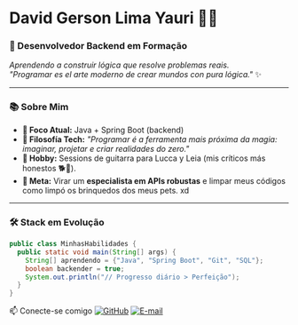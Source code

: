 # David Gerson Lima Yauri  👨‍💻

### **🚀 Desenvolvedor Backend em Formação**  
*Aprendendo a construir lógica que resolve problemas reais.*  
*"Programar es el arte moderno de crear mundos con pura lógica."* ✨  

---

### **📚 Sobre Mim**  
- **🎯 Foco Atual:** Java + Spring Boot (backend)  
- **🧠 Filosofía Tech:** *"Programar é a ferramenta mais próxima da magia: imaginar, projetar e criar realidades do zero."*  
- **🎸 Hobby:** Sessions de guitarra para Lucca y Leia (mis críticos más honestos 🐕🎸).  
- **🌱 Meta:** Virar um **especialista em APIs robustas** e limpar meus códigos como limpó os brinquedos dos meus pets. xd  

---

### **🛠 Stack em Evolução**  
```java
public class MinhasHabilidades {
  public static void main(String[] args) {
    String[] aprendendo = {"Java", "Spring Boot", "Git", "SQL"};
    boolean backender = true;
    System.out.println("// Progresso diário > Perfeição");
  }
}
```

📫 Conecte-se comigo
[![GitHub](https://img.shields.io/badge/GitHub-100000?style=for-the-badge&logo=github&logoColor=white)](https://github.com/Chinotrunk)
[![E-mail](https://img.shields.io/badge/-Email-000?style=for-the-badge&logo=microsoft-outlook&logoColor=007BFF)](mailto:gerson2050@hotmail.com)


